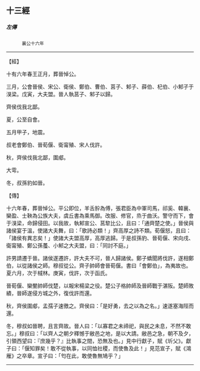 

## 十三經

##### 左傳
　　　`襄公十六年`

* * *

【經】

十有六年春王正月，葬晉悼公。

三月，公會晉侯、宋公、衛侯、鄭伯、曹伯、莒子、邾子、薛伯、杞伯、小邾子于湨梁。戊寅，大夫盟。晉人執莒子、邾子以歸。

齊侯伐我北鄙。

夏，公至自會。

五月甲子，地震。

叔老會鄭伯、晉荀偃、衛甯殖、宋人伐許。

秋，齊侯伐我北鄙，圍郕。

大雩。

冬，叔孫豹如晉。

【傳】

十六年春，葬晉悼公。平公即位，羊舌肸為傅，張君臣為中軍司馬，祁奚、韓襄、欒盈、士鞅為公族大夫，虞丘書為乘馬御。改服、修官，烝于曲沃。警守而下，會于湨梁，命歸侵田。以我故，執邾宣公、莒犂比公，且曰：「通齊楚之使。」晉侯與諸侯宴于溫，使諸大夫舞，曰：「歌詩必類！」齊高厚之詩不類。荀偃怒，且曰：「諸侯有異志矣！」使諸大夫盟高厚，高厚逃歸。于是叔孫豹、晉荀偃、宋向戌、衛甯殖、鄭公孫蠆、小邾之大夫盟，曰：「同討不庭。」

許男請遷于晉。諸侯遂遷許，許大夫不可，晉人歸諸侯。鄭子蟜聞將伐許，遂相鄭伯，以從諸侯之師。穆叔從公。齊子帥師會晉荀偃。書曰「會鄭伯」，為夷故也。夏六月，次于棫林。庚寅，伐許，次于函氏。

晉荀偃、欒黶帥師伐楚，以報宋楊梁之役。楚公子格帥師及晉師戰于湛阪。楚師敗績，晉師遂侵方城之外，復伐許而還。

秋，齊侯圍郕，孟孺子速徼之。齊侯曰：「是好勇，去之以為之名。」速遂塞海陘而還。

冬，穆叔如晉聘，且言齊故。晉人曰：「以寡君之未禘祀，與民之未息，不然不敢忘。」穆叔曰：「以齊人之朝夕釋憾于敝邑之地，是以大請。敝邑之急，朝不及夕，引領西望曰：『庶幾乎？』比執事之間，恐無及也。」見中行獻子，賦《圻父》。獻子曰：「偃知罪矣！敢不從執事，以同恤社稷，而使魯及此！」見范宣子，賦《鴻雁》之卒章。宣子曰：「匄在此，敢使魯無鳩乎？」

* * *

